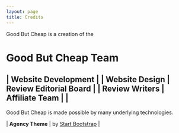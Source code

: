 ```yaml
---
layout: page
title: Credits
---
```


Good But Cheap is a creation of the

# Good But Cheap Team

| **Website Development |  	  	| Website Design
| Review Editorial Board | 	  	| Review Writers
| Affiliate Team** | |
-----

Good But Cheap is made possible by many underlying technologies.

| **Agency Theme** 	| by [Start Bootstrap](https://startbootstrap.com/theme/agency) |